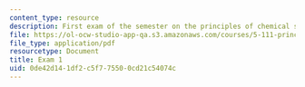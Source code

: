 ```yaml
---
content_type: resource
description: First exam of the semester on the principles of chemical science.
file: https://ol-ocw-studio-app-qa.s3.amazonaws.com/courses/5-111-principles-of-chemical-science-fall-2008/0de42d141df2c5f775500cd21c54074c_Exam1_FA08.pdf
file_type: application/pdf
resourcetype: Document
title: Exam 1
uid: 0de42d14-1df2-c5f7-7550-0cd21c54074c
---
```

